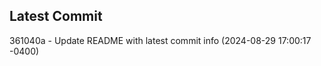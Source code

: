 
## Latest Commit
361040a - Update README with latest commit info (2024-08-29 17:00:17 -0400) <Yunxi-Zhou>
